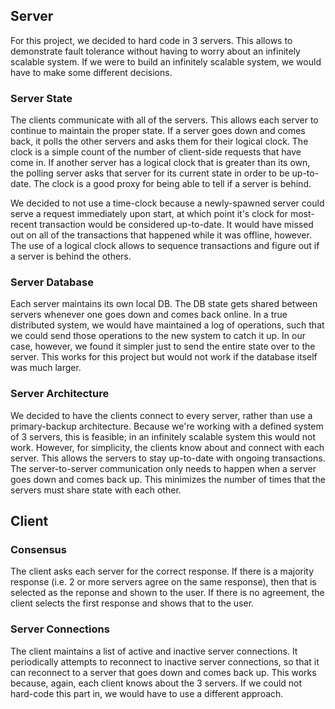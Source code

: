 ## Server

For this project, we decided to hard code in 3 servers. This allows to demonstrate fault tolerance without having to worry about an infinitely scalable system. If we were to build an infinitely scalable system, we would have to make some different decisions.

### Server State

The clients communicate with all of the servers. This allows each server to continue to maintain the proper state. If a server goes down and comes back, it polls the other servers and asks them for their logical clock. The clock is a simple count of the number of client-side requests that have come in. If another server has a logical clock that is greater than its own, the polling server asks that server for its current state in order to be up-to-date. The clock is a good proxy for being able to tell if a server is behind.

We decided to not use a time-clock because a newly-spawned server could serve a request immediately upon start, at which point it's clock for most-recent transaction would be considered up-to-date. It would have missed out on all of the transactions that happened while it was offline, however. The use of a logical clock allows to sequence transactions and figure out if a server is behind the others.

### Server Database

Each server maintains its own local DB. The DB state gets shared between servers whenever one goes down and comes back online. In a true distributed system, we would have maintained a log of operations, such that we could send those operations to the new system to catch it up. In our case, however, we found it simpler just to send the entire state over to the server. This works for this project but would not work if the database itself was much larger.

### Server Architecture

We decided to have the clients connect to every server, rather than use a primary-backup architecture. Because we're working with a defined system of 3 servers, this is feasible; in an infinitely scalable system this would not work. However, for simplicity, the clients know about and connect with each server. This allows the servers to stay up-to-date with ongoing transactions. The server-to-server communication only needs to happen when a server goes down and comes back up. This minimizes the number of times that the servers must share state with each other.

## Client

### Consensus

The client asks each server for the correct response. If there is a majority response (i.e. 2 or more servers agree on the same response), then that is selected as the reponse and shown to the user. If there is no agreement, the client selects the first response and shows that to the user.

### Server Connections

The client maintains a list of active and inactive server connections. It periodically attempts to reconnect to inactive server connections, so that it can reconnect to a server that goes down and comes back up. This works because, again, each client knows about the 3 servers. If we could not hard-code this part in, we would have to use a different approach.

